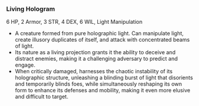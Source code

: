 ### Living Hologram
6 HP, 2 Armor, 3 STR, 4 DEX, 6 WIL, Light Manipulation

- A creature formed from pure holographic light. Can manipulate light, create illusory duplicates of itself, and attack with concentrated beams of light.
- Its nature as a living projection grants it the ability to deceive and distract enemies, making it a challenging adversary to predict and engage.
- When critically damaged, harnesses the chaotic instability of its holographic structure, unleashing a blinding burst of light that disorients and temporarily blinds foes, while simultaneously reshaping its own form to enhance its defenses and mobility, making it even more elusive and difficult to target.

